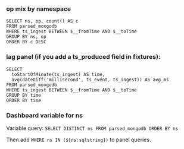 
### op mix by namespace

```
SELECT ns, op, count() AS c
FROM parsed_mongodb
WHERE ts_ingest BETWEEN $__fromTime AND $__toTime
GROUP BY ns, op
ORDER BY c DESC
```

### lag panel (if you add a ts_produced field in fixtures):

```
SELECT
  toStartOfMinute(ts_ingest) AS time,
  avg(dateDiff('millisecond', ts_event, ts_ingest)) AS avg_ms
FROM parsed_mongodb
WHERE ts_ingest BETWEEN $__fromTime AND $__toTime
GROUP BY time
ORDER BY time
```

### Dashboard variable for ns

Variable query: `SELECT DISTINCT ns FROM parsed_mongodb ORDER BY ns`

Then add `WHERE ns IN (${ns:sqlstring})` to panel queries.